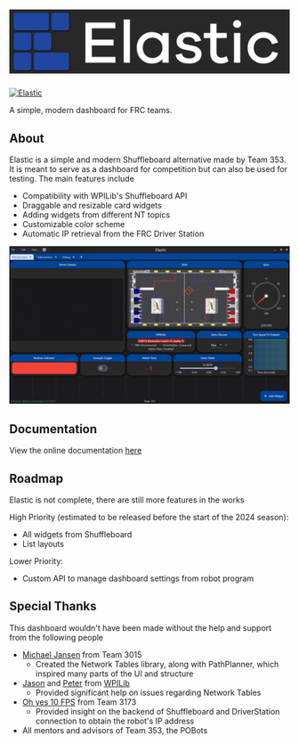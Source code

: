# ![Elastic Logo](assets/logos/logo_full.png)

[![Elastic](https://github.com/Gold872/elastic-dashboard/actions/workflows/elastic-ci.yml/badge.svg)](https://github.com/Gold872/elastic-dashboard/actions/workflows/elastic-ci.yml)

A simple, modern dashboard for FRC teams.

## About

Elastic is a simple and modern Shuffleboard alternative made by Team 353. It is meant to serve as a dashboard for competition but can also be used for testing. The main features include

- Compatibility with WPILib's Shuffleboard API
- Draggable and resizable card widgets
- Adding widgets from different NT topics
- Customizable color scheme
- Automatic IP retrieval from the FRC Driver Station

![Example Layout](/screenshots/example_layout.png)

## Documentation
View the online documentation [here](https://github.com/Gold872/elastic-dashboard/wiki)

## Roadmap

Elastic is not complete, there are still more features in the works

High Priority (estimated to be released before the start of the 2024 season):
* All widgets from Shuffleboard
* List layouts

Lower Priority:
* Custom API to manage dashboard settings from robot program

## Special Thanks

This dashboard wouldn't have been made without the help and support from the following people

* [Michael Jansen](https://github.com/mjansen4857) from Team 3015
    * Created the Network Tables library, along with PathPlanner, which inspired many parts of the UI and structure
* [Jason](https://github.com/jasondaming) and [Peter](https://github.com/PeterJohnson) from [WPILib](https://wpilib.org)
    * Provided significant help on issues regarding Network Tables
* [Oh yes 10 FPS](https://github.com/oh-yes-0-fps) from Team 3173
    * Provided insight on the backend of Shuffleboard and DriverStation connection to obtain the robot's IP address
* All mentors and advisors of Team 353, the POBots